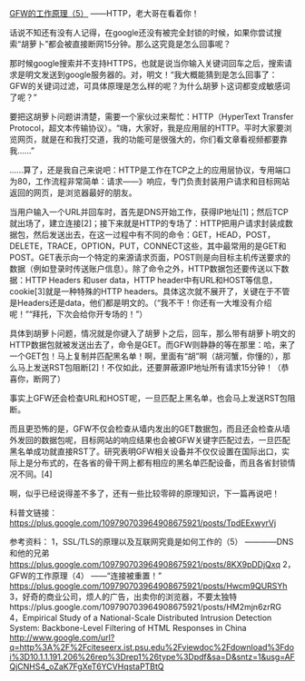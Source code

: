 [GFW的工作原理（5）](https://plus.google.com/+GhostAssassin/posts/K8zYdnEoG9Z)
                                ——HTTP，老大哥在看着你！

话说不知还有没有人记得，在google还没有被完全封锁的时候，如果你尝试搜索“胡萝卜”都会被直接断网15分钟。那么这究竟是怎么回事呢？

那时候google搜索并不支持HTTPS，也就是说当你输入关键词回车之后，搜索请求是明文发送到google服务器的。对，明文！“我大概能猜到是怎么回事了：GFW的关键词过滤，可具体原理是怎么样的呢？为什么胡萝卜这词都变成敏感词了呢？”

要把这胡萝卜问题讲清楚，需要一个家伙过来帮忙：HTTP（HyperText Transfer Protocol，超文本传输协议）。“嗨，大家好，我是应用层的HTTP。平时大家要浏览网页，就是在和我打交道，我的功能可是很强大的，你们看文章看视频都要靠我......”

......算了，还是我自己来说吧：HTTP是工作在TCP之上的应用层协议，专用端口为80，工作流程非常简单：请求——》响应，专门负责封装用户请求和目标网站返回的网页，是浏览器最好的朋友。

当用户输入一个URL并回车时，首先是DNS开始工作，获得IP地址[1]；然后TCP就出场了，建立连接[2]；接下来就是HTTP的专场了：HTTP把用户请求封装成数据包，然后发送出去，在这一过程中有不同的命令：GET，HEAD，POST，DELETE，TRACE，OPTION，PUT，CONNECT这些，其中最常用的是GET和POST。GET表示向一个特定的来源请求页面，POST则是向目标主机传送要求的数据（例如登录时传送账户信息）。除了命令之外，HTTP数据包还要传送以下数据：HTTP Headers 和user data，HTTP header中有URL和HOST等信息，cookie[3]就是一种特殊的HTTP headers。具体这次就不展开了，关键在于不管是Headers还是data，他们都是明文的。（“我不干！你还有一大堆没有介绍呢！”“拜托，下次会给你开专场的！”）

具体到胡萝卜问题，情况就是你键入了胡萝卜之后，回车，那么带有胡萝卜明文的HTTP数据包就被发送出去了，命令是GET。而GFW则静静的等在那里：哈，来了一个GET包！马上复制并匹配黑名单！啊，里面有“胡”啊（胡河蟹，你懂的），那么马上发送RST包阻断[2]！不仅如此，还要屏蔽源IP地址所有请求15分钟！（恭喜你，断网了）

事实上GFW还会检查URL和HOST呢，一旦匹配上黑名单，也会马上发送RST包阻断。

而且更恐怖的是，GFW不仅会检查从墙内发出的GET数据包，而且还会检查从墙外发回的数据包呢，目标网站的响应结果也会被GFW关键字匹配过去，一旦匹配黑名单成功就直接RST了。研究表明GFW相关设备并不仅仅设置在国际出口，实际上是分布式的，在各省的骨干网上都有相应的黑名单匹配设备，而且各省封锁情况不同。[4]

啊，似乎已经说得差不多了，还有一些比较零碎的原理知识，下一篇再说吧！

科普文链接：https://plus.google.com/109790703964908675921/posts/TpdEExwyrVj

参考资料：
1，SSL/TLS的原理以及互联网究竟是如何工作的（5）
                                                             ————DNS和他的兄弟
https://plus.google.com/109790703964908675921/posts/8KX9pDDjQxq
2，GFW的工作原理（4）
                                ——“连接被重置！”
https://plus.google.com/109790703964908675921/posts/Hwcm9QURSYh
3，好奇的商业公司，烦人的广告，出卖你的浏览器，不要太独特https://plus.google.com/109790703964908675921/posts/HM2mjn6zrRG
4，Empirical Study of a National-Scale Distributed Intrusion Detection System: Backbone-Level Filtering of HTML Responses in China
http://www.google.com/url?q=http%3A%2F%2Fciteseerx.ist.psu.edu%2Fviewdoc%2Fdownload%3Fdoi%3D10.1.1.191.206%26rep%3Drep1%26type%3Dpdf&sa=D&sntz=1&usg=AFQjCNHS4_oZaK7FgXeT6YCVHqstaPTBtQ﻿
